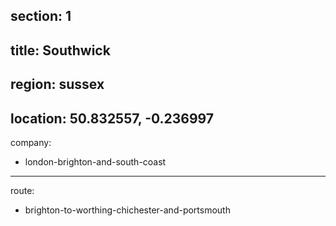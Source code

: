 section: 1
----
title: Southwick
----
region: sussex
----
location: 50.832557, -0.236997
----
company:
- london-brighton-and-south-coast
----
route:
- brighton-to-worthing-chichester-and-portsmouth
